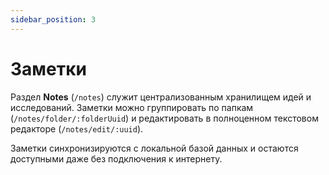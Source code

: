 ```yaml
---
sidebar_position: 3
---
```


# Заметки

Раздел **Notes** (`/notes`) служит централизованным хранилищем идей и исследований. Заметки можно группировать по папкам (`/notes/folder/:folderUuid`) и редактировать в полноценном текстовом редакторе (`/notes/edit/:uuid`).

Заметки синхронизируются с локальной базой данных и остаются доступными даже без подключения к интернету.
